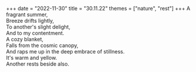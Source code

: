 +++
date = "2022-11-30"
title = "30.11.22"
themes = ["nature", "rest"]
+++
A fragrant summer,  
Breeze drifts lightly,  
To another's slight delight,  
And to my contentment.  
A cozy blanket,  
Falls from the cosmic canopy,  
And raps me up in the deep embrace of stillness.  
It's warm and yellow.  
Another rests beside also.
